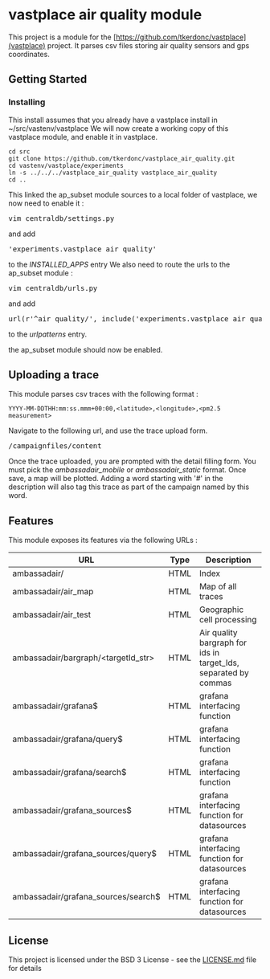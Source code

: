# vastplace air quality module

This project is a module for the [https://github.com/tkerdonc/vastplace](vastplace) project. It parses csv files storing air quality sensors and gps coordinates.

## Getting Started

### Installing

This install assumes that you already have a vastplace install in ~/src/vastenv/vastplace
We will now create a working copy of this vastplace module, and enable it in vastplace.

```
cd src
git clone https://github.com/tkerdonc/vastplace_air_quality.git
cd vastenv/vastplace/experiments
ln -s ../../../vastplace_air_quality vastplace_air_quality
cd ..
```

This linked the ap_subset module sources to a local folder of vastplace, we now need to enable it :

<pre>
vim centraldb/settings.py
</pre>

and add
<pre>
'experiments.vastplace_air_quality'
</pre>
 to the *INSTALLED_APPS* entry
We also need to route the urls to the ap_subset module :

<pre>
vim centraldb/urls.py
</pre>

and add
<pre>
url(r'^air_quality/', include('experiments.vastplace_air_quality.urls')),
</pre>

to the *urlpatterns* entry.

the ap_subset module should now be enabled.

## Uploading a trace

This module parses csv traces with the following format :

```
YYYY-MM-DDTHH:mm:ss.mmm+00:00,<latitude>,<longitude>,<pm2.5 measurement>
```

Navigate to the following url, and use the trace upload form.
<pre>
/campaignfiles/content
</pre>

Once the trace uploaded, you are prompted with the detail filling form. You must pick the *ambassadair_mobile* or *ambassadair_static* format. Once save, a map will be plotted.
Adding a word starting with '#' in the description will also tag this trace as part of the campaign named by this word.

## Features

This module exposes its features via the following URLs :

|URL                                 | Type |Description                                   |
|------------------------------------|------|----------------------------------------------|
|ambassadair/                        | HTML | Index                                        |
|ambassadair/air_map                 | HTML | Map of all traces                            |
|ambassadair/air_test                | HTML | Geographic cell processing                   |
|ambassadair/bargraph/<targetId_str> | HTML | Air quality bargraph for ids in target_Ids, separated by commas |
|ambassadair/grafana$                | HTML | grafana interfacing function                 |
|ambassadair/grafana/query$          | HTML | grafana interfacing function                 |
|ambassadair/grafana/search$         | HTML | grafana interfacing function                 |
|ambassadair/grafana_sources$        | HTML | grafana interfacing function for datasources |
|ambassadair/grafana_sources/query$  | HTML | grafana interfacing function for datasources |
|ambassadair/grafana_sources/search$ | HTML | grafana interfacing function for datasources |


## License
This project is licensed under the BSD 3 License - see the [LICENSE.md](LICENSE.md) file for details


